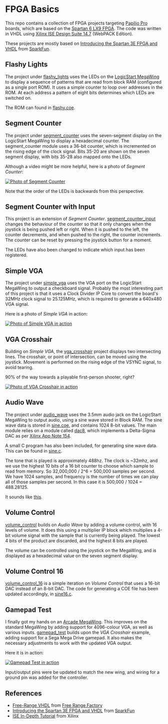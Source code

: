 # FPGA Basics

This repo contains a collection of FPGA projects targeting [Papilio Pro](https://papilio.cc/index.php?n=Papilio.PapilioPro) boards, which are based on the [Spartan 6 LX9 FPGA](http://www.xilinx.com/support/documentation/data_sheets/ds160.pdf). The code was written in VHDL using [Xilinx ISE Design Suite 14.7](https://www.xilinx.com/products/design-tools/ise-design-suite/ise-webpack.html) (WebPACK Edition).

These projects are mostly based on [Introducing the Spartan 3E FPGA and VHDL](https://cdn.sparkfun.com/datasheets/Dev/FPGA/IntroToSpartanFPGABook.pdf) from [SparkFun](https://www.sparkfun.com/).

## Flashy Lights

The project under [flashy_lights](./flashy_lights) uses the LEDs on the [LogicStart MegaWing](https://papilio.cc/index.php?n=Papilio.LogicStartMegaWing) to display a sequence of patterns that are read from block RAM (configured as a single port ROM). It uses a simple counter to loop over addresses in the ROM. At each address a pattern of eight bits determines which LEDs are switched on.

The ROM can found in [flashy.coe](./flashy_lights/flashy.coe).

## Segment Counter

The project under [segment_counter](./segment_counter) uses the seven-segment display on the LogicStart MegaWing to display a hexadecimal counter. The segment_counter module uses a 36-bit counter, which is incremented on the rising edge of the clock signal. Bits 35-20 are shown on the seven segment display, with bits 35-28 also mapped onto the LEDs.

Although a video might be more helpful, here is a photo of _Segment Counter_:

[![Photo of Segment Counter](./content/segment_counter_small.jpg)](./content/segment_counter.jpg)

Note that the order of the LEDs is backwards from this perspective. 

## Segment Counter with Input

This project is an extension of _Segment Counter_. [segment_counter_input](./segment_counter_input) changes the behaviour of the counter so that it only changes when the joystick is being pushed left or right. When it is pushed to the left, the counter decrements, and when pushed to the right, the counter increments. The counter can be reset by pressing the joystick button for a moment.

The LEDs have also been changed to indicate which input has been registered.

## Simple VGA

The project under [simple_vga](./simple_vga) uses the VGA port on the LogicStart MegaWing to output a checkboard signal. Probably the most interesting part of this project is that it uses a Clock Divider IP Core to convert the board's 32MHz clock signal to 25.125MHz, which is required to generate a 640x480 VGA signal.

Here is a photo of _Simple VGA_ in action:

[![Photo of Simple VGA in action](./content/simple_vga_small.jpg)](./content/simple_vga.jpg)

## VGA Crosshair

Building on _Simple VGA_, the [vga_crosshair](./vga_crosshair) project displays two intersecting lines. The crosshair, or point of intersection, can be moved using the joystick. Movement is performed on the rising edge of the VSYNC signal, to avoid tearing.

90% of the way towards a playable first-person shooter, right?

[![Photo of VGA Crosshair in action](./content/vga_crosshair_small.jpg)](./content/vga_crosshair.jpg)

## Audio Wave

The project under [audio_wave](./audio_wave) uses the 3.5mm audio jack on the LogicStart MegaWing to output audio, using a sine wave stored in Block RAM. The sine wave data is stored in [sine.coe](./audio_wave/sine.coe), and contains 1024 8-bit values. The main module relies on a module called [dac8](./audio_wave/dac8.vhd), which implements a Delta-Sigma DAC as per [Xilinx App Note 154](https://www.xilinx.com/support/documentation/application_notes/xapp154.pdf).

A small C program has also been included, for generating sine wave data. This can be found in [sine.c](./audio_wave/sine.c).

The tone that is played is approximately 488hz. The clock is ~32mhz, and we use the highest 10 bits of a 16 bit counter to choose which sample to read from memory. So 32,000,000 / 2^6 = 500,000 samples per second. We have 1024 samples, and frequency is the number of times we can play all of those samples per second. In this case it is 500,000 / 1024 = 488.28125.

It sounds like [this](https://www.youtube.com/watch?v=E3Mmov-nYok).

## Volume Control

[volume_control](./volume_control) builds on _Audio Wave_ by adding a volume control, with 16 levels of volume. It does this using a multiplier IP block which multiplies a 4-bit volume signal with the sample that is currently being played. The lowest 4 bits of the product are discarded, and the highest 8 bits are played.

The volume can be controlled using the joystick on the MegaWing, and is displayed as a hexadecimal value on the seven segment display.

## Volume Control 16

[volume_control_16](./volume_control_16) is a simple iteration on _Volume Control_ that uses a 16-bit DAC instead of an 8-bit DAC. The code for generating a COE file has been updated accordingly, in [sine16.c](./volume_control_16/sine16.c). 

## Gamepad Test

I finally got my hands on an [Arcade MegaWing](http://papilio.cc/index.php?n=Papilio.ArcadeMegaWing). This improves on the standard MegaWing by adding support for 4096-colour VGA, as well as various inputs. [gamepad_test](./gamepad_test) builds upon the _VGA Crosshair_ example, adding support for a Sega Mega Drive gamepad. It also makes the necessary adjustments to work with the updated VGA output.

Here it is in action:

[![Gamepad Test in action](./content/gamepad_test_small.jpg)](./content/gamepad_test.jpg)

Input/output pins were be updated to match the new wing, and wiring for a ground pin was added for the controller.

## References

* [Free-Range VHDL](http://freerangefactory.org/pdf/df344hdh4h8kjfh3500ft2/free_range_vhdl.pdf) from [Free Range Factory](http://freerangefactory.org)
* [Introducing the Spartan 3E FPGA and VHDL](https://cdn.sparkfun.com/datasheets/Dev/FPGA/IntroToSpartanFPGABook.pdf) from [SparkFun](https://www.sparkfun.com/)
* [ISE In-Depth Tutorial](https://www.xilinx.com/support/documentation/sw_manuals/xilinx13_3/ise_tutorial_ug695.pdf) from Xilinx
